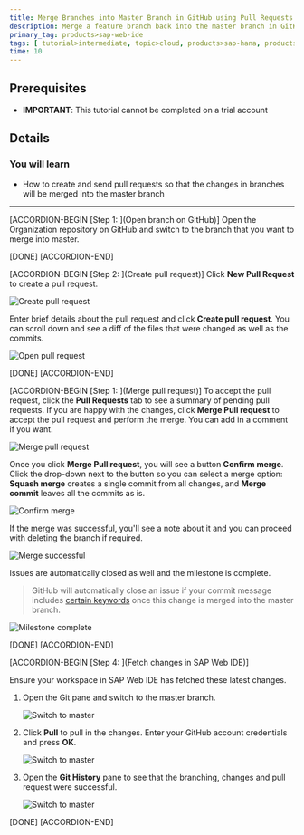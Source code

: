 ```yaml
---
title: Merge Branches into Master Branch in GitHub using Pull Requests
description: Merge a feature branch back into the master branch in GitHub, and fetch the updates in SAP Web IDE.
primary_tag: products>sap-web-ide
tags: [ tutorial>intermediate, topic>cloud, products>sap-hana, products>sap-web-ide, products>sap-cloud-platform, tutorial>license ]
time: 10
---
```


## Prerequisites
- **IMPORTANT**: This tutorial cannot be completed on a trial account


## Details
### You will learn  
  - How to create and send pull requests so that the changes in branches will be merged into the master branch

---


[ACCORDION-BEGIN [Step 1: ](Open branch on GitHub)]
Open the Organization repository on GitHub and switch to the branch that you want to merge into master.

[DONE]
[ACCORDION-END]


[ACCORDION-BEGIN [Step 2: ](Create pull request)]
Click **New Pull Request** to create a pull request.

![Create pull request](p6_2.png)  

Enter brief details about the pull request and click **Create pull request**. You can scroll down and see a diff of the files that were changed as well as the commits.

![Open pull request](p6_3.png)  

[DONE]
[ACCORDION-END]


[ACCORDION-BEGIN [Step 1: ](Merge pull request)]
To accept the pull request, click the **Pull Requests** tab to see a summary of pending pull requests. If you are happy with the changes, click **Merge Pull request** to accept the pull request and perform the merge. You can add in a comment if you want.

![Merge pull request](p6_4.png)  

Once you click **Merge Pull request**, you will see a button **Confirm merge**. Click the drop-down next to the button so you can select a merge option: **Squash merge** creates a single commit from all changes, and  **Merge commit** leaves all the commits as is.

![Confirm merge](p6_5.png)

If the merge was successful, you'll see a note about it and you can proceed with deleting the branch if required.

![Merge successful](p6_6.png)

Issues are automatically closed as well and the milestone is complete.

> GitHub will automatically close an issue if your commit message includes [certain keywords](https://help.github.com/articles/closing-issues-via-commit-messages/) once this change is merged into the master branch.

![Milestone complete](p6_7.png)

[DONE]
[ACCORDION-END]


[ACCORDION-BEGIN [Step 4: ](Fetch changes in SAP Web IDE)]

Ensure your workspace in SAP Web IDE has fetched these latest changes.

1. Open the Git pane and switch to the master branch.

    ![Switch to master](p6_8a.png)

2. Click **Pull** to pull in the changes. Enter your GitHub account credentials and press **OK**.

    ![Switch to master](p6_8b.png)

3. Open the **Git History** pane to see that the branching, changes and pull request were successful.

    ![Switch to master](p6_8c.png)


[DONE]
[ACCORDION-END]

